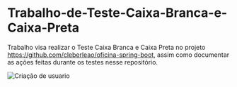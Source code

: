 # Trabalho-de-Teste-Caixa-Branca-e-Caixa-Preta
Trabalho visa realizar o Teste Caixa Branca e Caixa Preta no projeto https://github.com/cleberleao/oficina-spring-boot, assim como documentar as ações feitas durante os testes nesse repositório.

![Criação de usuario](https://github.com/user-attachments/assets/7dd38e65-7c9f-46bf-90d2-d2c651b9fdf1)
